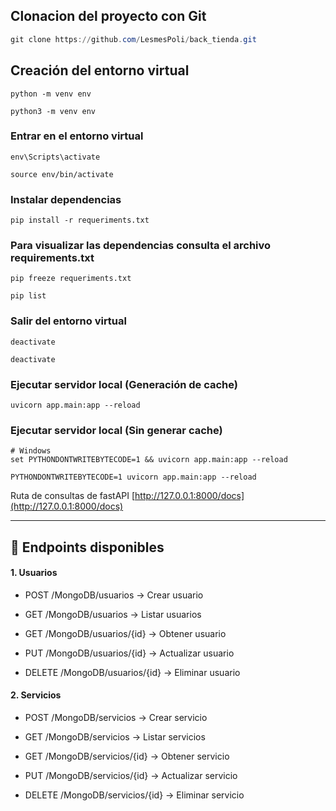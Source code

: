 ## Clonacion del proyecto con Git
```powershell
git clone https://github.com/LesmesPoli/back_tienda.git
``` 

## Creación del entorno virtual
```Windows (PowerShell)
python -m venv env
``` 
```linux/os (bash)
python3 -m venv env
``` 

### Entrar en el entorno virtual
```Windows (PowerShell)
env\Scripts\activate
```
```linux/os (bash)
source env/bin/activate
```

### Instalar dependencias
```
pip install -r requeriments.txt
```
### Para visualizar las dependencias consulta el archivo requirements.txt 
```
pip freeze requeriments.txt
```
```
pip list
```
### Salir del entorno virtual
```Windows (PowerShell)
deactivate
```
```linux/os (bash)
deactivate
```

### Ejecutar servidor local (Generación de cache)
```
uvicorn app.main:app --reload
```
### Ejecutar servidor local (Sin generar cache)
``` Windows (PowerShell)
# Windows
set PYTHONDONTWRITEBYTECODE=1 && uvicorn app.main:app --reload
```
```linux/os (bash)
PYTHONDONTWRITEBYTECODE=1 uvicorn app.main:app --reload
```

Ruta de consultas de fastAPI [http://127.0.0.1:8000/docs](http://127.0.0.1:8000/docs)

---

## 📂 Endpoints disponibles

#### 1. Usuarios

- POST /MongoDB/usuarios → Crear usuario

- GET /MongoDB/usuarios → Listar usuarios

- GET /MongoDB/usuarios/{id} → Obtener usuario

- PUT /MongoDB/usuarios/{id} → Actualizar usuario

- DELETE /MongoDB/usuarios/{id} → Eliminar usuario

#### 2. Servicios

- POST /MongoDB/servicios → Crear servicio

- GET /MongoDB/servicios → Listar servicios

- GET /MongoDB/servicios/{id} → Obtener servicio

- PUT /MongoDB/servicios/{id} → Actualizar servicio

- DELETE /MongoDB/servicios/{id} → Eliminar servicio